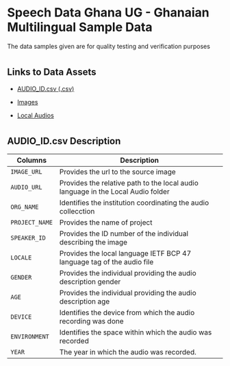 # Speech Data Ghana UG - Ghanaian Multilingual Sample Data
The data samples given are for quality testing and verification purposes 

#
## Links to Data Assets 
* [AUDIO_ID.csv (.csv)](https://www.google.com)
- [Images](https://ugedugh-my.sharepoint.com/:f:/g/personal/iwiafe_ug_edu_gh/Enp8wf39xzREo6W_fOKJHycBeGjcgufr6ghH7zNbQjFRQQ?e=M00AaV)
+ [Local Audios](https://ugedugh-my.sharepoint.com/:f:/g/personal/iwiafe_ug_edu_gh/Eg1cvkUuxptPpr3rdbLdBUYBWzvkspfsFBeT0wtD1kxOHQ?e=NRnKCJ)

#

## AUDIO_ID.csv Description
| Columns | Description |
| --- | --- |
| `IMAGE_URL` | Provides the url to the source image             |
| `AUDIO_URL` | Provides the relative path to the local audio language in the Local Audio folder            |
| `ORG_NAME` |  Identifies the institution coordinating the audio collecction           |
| `PROJECT_NAME` | Provides the name of project             |
| `SPEAKER_ID` | Provides the ID number of the individual describing the image             |
| `LOCALE` |  Provides the local language IETF BCP 47 language tag of the audio file           |
| `GENDER` |  Provides the individual providing the audio description gender           |
| `AGE` |     Provides the individual providing the audio description age        |
| `DEVICE` |  Identifies the device from which the audio recording was done          |
| `ENVIRONMENT` |  Identifies the space within which the audio was recorded           |
| `YEAR` |  The year in which the audio was recorded.            |
